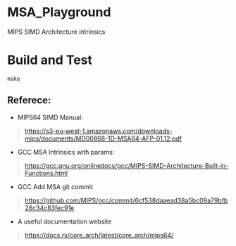 # MSA_Playground
MIPS SIMD Architecture intrinsics

# Build and Test
```
make
```

## Referece:
* MIPS64 SIMD Manual:
>https://s3-eu-west-1.amazonaws.com/downloads-mips/documents/MD00868-1D-MSA64-AFP-01.12.pdf

* GCC MSA Intrinsics with params:
>https://gcc.gnu.org/onlinedocs/gcc/MIPS-SIMD-Architecture-Built-in-Functions.html

* GCC Add MSA git commit
>https://github.com/MIPS/gcc/commit/6cf538daaead38a5bc09a79bfb26c34c83fec91e

* A useful documentation website
>https://docs.rs/core_arch/latest/core_arch/mips64/
